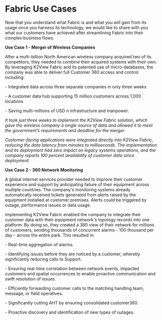 # Fabric Use Cases



Now that you understand what Fabric is and what you will gain from its usage once you harness its technology, we would like to share with you what our customers have achieved after streamlining Fabric into their complex business flows.



**Use Case 1 - Merger of Wireless Companies** 

After a multi-billion North American wireless company acquired two of its competitors, they needed to combine their acquired systems with their own. By leveraging K2View Fabric and its patented use of micro-databases, the company was able to deliver full Customer 360 access and control including:

\- Integrated data across three separate companies in only three weeks

\- A customer data hub supporting 15 million customers across 1,000 locations

\- Saving multi-millions of USD n infrastructure and manpower. 

*It took just three weeks to implement the K2View Fabric solution, which gave the wireless company a single source of data and allowed it to meet the government’s requirements and deadline for the merger.* 

*Customer-facing applications were integrated directly into K2View Fabric, reducing the data latency from minutes to milliseconds. The implementation and its deployment had zero impact on legacy systems operations, and the company reports 100 percent availability of customer data since deployment.*

 

 

**Use Case 2 - 360 Network Monitoring**

A global internet services provider needed to improve their customer experience and support by anticipating failure of their equipment across multiple countries. The company's monitoring systems already automatically received tickets generated from alerts raised by the equipment installed at customer premises. Alerts could be triggered by outage, performance issues or data usage. 

Implementing K2View Fabric enabled the company to integrate their customer data with their equipment network's topology records into one platform. By doing so, they created a 360 view of their network for millions of customers, sending thousands of concurrent alarms - 100 thousand per day - across the entire park. This resulted in:

\- Real-time aggregation of alarms.

\- Identifying issues before they are noticed by a customer, whereby significantly reducing calls to Support.  

\- Ensuring real-time correlation between network events, impacted customers and spatial occurrences to enable proactive communication and swift resolution of issues.

\- Efficiently forwarding customer calls to the matching handling team, message, or field operatives.

\- Significantly cutting AHT by ensuring consolidated customer360.

\- Proactive discovery and identification of new types of outages.





